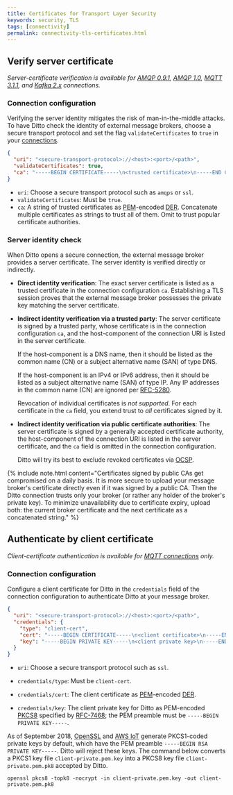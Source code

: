 ```yaml
---
title: Certificates for Transport Layer Security
keywords: security, TLS
tags: [connectivity]
permalink: connectivity-tls-certificates.html
---
```


[awsiot]: https://docs.aws.amazon.com/iot/
[der]: https://en.wikipedia.org/wiki/X.690#DER_encoding
[ocsp]: https://tools.ietf.org/html/rfc6960
[openssl]: https://www.openssl.org/
[pem]: https://en.wikipedia.org/wiki/Privacy-Enhanced_Mail
[pkcs8]: https://tools.ietf.org/html/rfc5208
[rfc5280]: https://tools.ietf.org/html/rfc5280
[rfc7468]: https://tools.ietf.org/html/rfc7468

## Verify server certificate

_Server-certificate verification is available for
[AMQP 0.9.1](connectivity-protocol-bindings-amqp091.html),
[AMQP 1.0](connectivity-protocol-bindings-amqp10.html),
[MQTT 3.1.1](connectivity-protocol-bindings-mqtt.html), and
[Kafka 2.x](connectivity-protocol-bindings-kafka2.html) connections._

### Connection configuration

Verifying the server identity mitigates the risk of man-in-the-middle attacks.
To have Ditto check the identity of external message brokers,
choose a secure transport protocol and set the flag `validateCertificates` to `true` in your
[connections](basic-connections.html).

```json
{
  "uri": "<secure-transport-protocol>://<host>:<port>/<path>",
  "validateCertificates": true,
  "ca": "-----BEGIN CERTIFICATE-----\n<trusted certificate>\n-----END CERTIFICATE-----"
}
```

- `uri`: Choose a secure transport protocol such as `amqps` or `ssl`.
- `validateCertificates`: Must be `true`.
- `ca`: A string of trusted certificates as [PEM][pem]-encoded [DER][der]. Concatenate multiple certificates as
        strings to trust all of them. Omit to trust popular certificate authorities.

### Server identity check

When Ditto opens a secure connection, the external message broker provides a server certificate.
The server identity is verified directly or indirectly.

- **Direct identity verification**:
  The exact server certificate is listed as a trusted certificate in the connection configuration `ca`.
  Establishing a TLS session proves that the external message broker possesses the private key matching the server
  certificate.

- **Indirect identity verification via a trusted party**:
  The server certificate is signed by a trusted party, whose certificate is in the connection configuration `ca`, and
  the host-component of the connection URI is listed in the server certificate.

  If the host-component is a DNS name, then it should be listed as the common name (CN)
  or a subject alternative name (SAN) of type DNS.

  If the host-component is an IPv4 or IPv6 address, then it should be listed as a subject alternative name (SAN)
  of type IP. Any IP addresses in the common name (CN) are ignored per [RFC-5280][rfc5280].

  Revocation of individual certificates is *not supported*. For each certificate in the `ca` field, you extend trust to 
  _all_ certificates signed by it.

- **Indirect identity verification via public certificate authorities**:
  The server certificate is signed by a generally accepted certificate authority, the host-component
  of the connection URI is listed in the server certificate, and the `ca` field is omitted in the connection 
  configuration.

  Ditto will try its best to exclude revoked certificates via [OCSP][ocsp].

{% include note.html content="Certificates signed by public CAs get compromised on a daily basis.
   It is more secure to upload your message broker's certificate directly even if it was signed
   by a public CA. Then the Ditto connection trusts only your broker (or rather any holder of the broker's private key).
   To minimize unavailability due to certificate expiry, upload both: the current broker certificate and the next
   certificate as a concatenated string." %}

## Authenticate by client certificate

_Client-certificate authentication is available for [MQTT connections](connectivity-protocol-bindings-mqtt.html) only._

### Connection configuration

Configure a client certificate for Ditto in the `credentials` field of the connection configuration to authenticate
Ditto at your message broker.

```json
{
  "uri": "<secure-transport-protocol>://<host>:<port>/<path>",
  "credentials": {
    "type": "client-cert",
    "cert": "-----BEGIN CERTIFICATE-----\n<client certificate>\n-----END CERTIFICATE-----",
    "key": "-----BEGIN PRIVATE KEY-----\n<client private key>\n-----END PRIVATE KEY-----"
  }
}
```

- `uri`: Choose a secure transport protocol such as `ssl`.

- `credentials/type`: Must be `client-cert`.

- `credentials/cert`: The client certificate as [PEM][pem]-encoded [DER][der].

- `credentials/key`: The client private key for Ditto as PEM-encoded [PKCS8][pkcs8] specified by [RFC-7468][rfc7468];
the PEM preamble must be `-----BEGIN PRIVATE KEY-----`.

As of September 2018, [OpenSSL][openssl] and [AWS IoT][awsiot] generate PKCS1-coded private keys by default, which
have the PEM preamble `-----BEGIN RSA PRIVATE KEY-----`. Ditto will reject these keys. The command below converts a
PKCS1 key file `client-private.pem.key` into a PKCS8 key file `client-private.pem.pk8` accepted by Ditto.

```
openssl pkcs8 -topk8 -nocrypt -in client-private.pem.key -out client-private.pem.pk8
```
